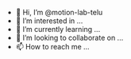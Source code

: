 - 👋 Hi, I’m @motion-lab-telu
- 👀 I’m interested in ...
- 🌱 I’m currently learning ...
- 💞️ I’m looking to collaborate on ...
- 📫 How to reach me ...

<!---
motion-lab-telu/motion-lab-telu is a ✨ special ✨ repository because its `README.md` (this file) appears on your GitHub profile.
You can click the Preview link to take a look at your changes.
--->
